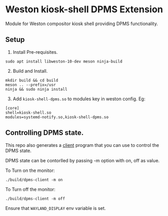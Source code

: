 # Weston kiosk-shell DPMS Extension

Module for Weston compositor kiosk shell providing DPMS functionality.

## Setup

1. Install Pre-requisites.
```shell
sudo apt install libweston-10-dev meson ninja-build
```
2. Build and Install.
```
mkdir build && cd build
meson .. --prefix=/usr
ninja && sudo ninja install
```

3. Add `kiosk-shell-dpms.so` to modules key in weston config. Eg:
```
[core]
shell=kiosk-shell.so
modules=systemd-notify.so,kiosk-shell-dpms.so
```

## Controlling DPMS state.

This repo also generates a [client](src/dpms-client.c) program that you can use to control the DPMS state.

DPMS state can be contorlled by passing -m option with on, off as value.

To Turn on the monitor:

```shell
./build/dpms-client -m on
```

To Turn off the monitor:

```shell
./build/dpms-client -m off
```

Ensure that `WAYLAND_DISPLAY` env variable is set.